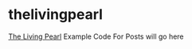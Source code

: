 thelivingpearl
==============

<a href="http://www.thelivigpearl.com">The Living Pearl</a> Example Code For Posts will go here
